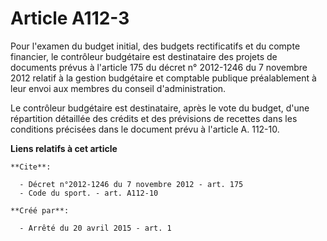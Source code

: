 # Article A112-3

Pour l'examen du budget initial, des budgets rectificatifs et du compte financier, le contrôleur budgétaire est destinataire
des projets de documents prévus à l'article 175 du décret n° 2012-1246 du 7 novembre 2012 relatif à la gestion budgétaire et
comptable publique préalablement à leur envoi aux membres du conseil d'administration. 

Le contrôleur budgétaire est destinataire, après le vote du budget, d'une répartition détaillée des crédits et des prévisions
de recettes dans les conditions précisées dans le document prévu à l'article A. 112-10.

**Liens relatifs à cet article**

	**Cite**:

	  - Décret n°2012-1246 du 7 novembre 2012 - art. 175
	  - Code du sport. - art. A112-10

	**Créé par**:

	  - Arrêté du 20 avril 2015 - art. 1
